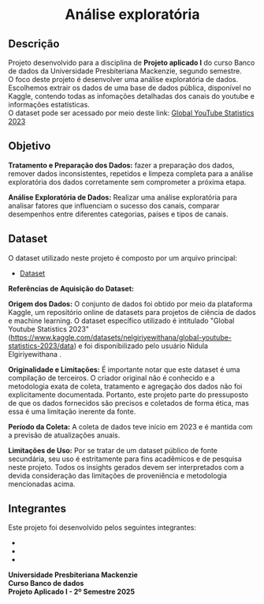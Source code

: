  <h1 align="center"> Análise exploratória </h1>

## Descrição

Projeto desenvolvido para a disciplina de **Projeto aplicado I** do curso Banco de dados da Universidade Presbiteriana Mackenzie, segundo semestre. \
O foco deste projeto é desenvolver uma análise exploratória de dados. Escolhemos extrair os dados de uma base de dados pública, disponível no Kaggle, contendo todas as infomações detalhadas dos canais do youtube e informações estatísticas.\
O dataset pode ser acessado por meio deste link: [Global YouTube Statistics 2023](https://www.kaggle.com/datasets/nelgiriyewithana/global-youtube-statistics-2023/data)

## Objetivo


**Tratamento e Preparação dos Dados:** fazer a preparação dos dados, remover dados inconsistentes, repetidos e limpeza completa para a análise exploratória dos dados corretamente sem comprometer a próxima etapa.

**Análise Exploratória de Dados:** Realizar uma análise exploratória para analisar fatores que influenciam o sucesso dos canais, comparar desempenhos entre diferentes categorias, países e tipos de canais.

## Dataset
O dataset utilizado neste projeto é composto por um arquivo principal:

* [Dataset](data_yt.csv)


**Referências de Aquisição do Dataset:** 

**Origem dos Dados:** O conjunto de dados foi obtido por meio da plataforma Kaggle, um repositório online de datasets para projetos de ciência de dados e machine learning. O dataset específico utilizado é intitulado "Global Youtube Statistics 2023"(https://www.kaggle.com/datasets/nelgiriyewithana/global-youtube-statistics-2023/data) e foi disponibilizado pelo usuário Nidula Elgiriyewithana .

**Originalidade e Limitações:** É importante notar que este dataset é uma compilação de terceiros. O criador original não é conhecido e a metodologia exata de coleta, tratamento e agregação dos dados não foi explicitamente documentada. Portanto, este projeto parte do pressuposto de que os dados fornecidos são precisos e coletados de forma ética, mas essa é uma limitação inerente da fonte.

**Período da Coleta:** A coleta de dados teve início em 2023 e é mantida com a previsão de atualizações anuais.

**Limitações de Uso:** Por se tratar de um dataset público de fonte secundária, seu uso é estritamente para fins acadêmicos e de pesquisa neste projeto. Todos os insights gerados devem ser interpretados com a devida consideração das limitações de proveniência e metodologia mencionadas acima.


## Integrantes
Este projeto foi desenvolvido pelos seguintes integrantes:

-
-
-


**Universidade Presbiteriana Mackenzie** \
**Curso Banco de dados** \
**Projeto Aplicado I - 2º Semestre  2025** 


